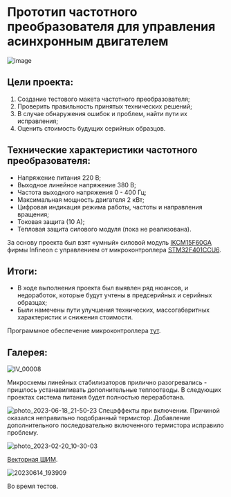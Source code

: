 # Прототип частотного преобразователя для управления асинхронным двигателем 
![image](https://github.com/RomanKashirov/freq_conv_test_unit_sch/assets/60377626/60374530-b38c-49b0-86ef-5cc16151c80e)

## Цели проекта: 
1) Создание тестового макета частотного преобразователя;
2) Проверить правильность принятых технических решений;
3) В случае обнаружения ошибок и проблем, найти пути их исправления;
4) Оценить стоимость будущих серийных образцов.

## Технические характеристики частотного преобразователя:
- Напряжение питания 220 В;
- Выходное линейное напряжение 380 В;
- Частота выходного напряжения 0 - 400 Гц;
- Максимальная мощность двигателя 2 кВт;
- Цифровая индикация режима работы, частоты и направления вращения;
- Токовая защита (10 А);
- Тепловая защита силового модуля (пока не реализована).

За основу проекта был взят «умный» силовой модуль [IKCM15F60GA](https://www.infineon.com/cms/en/product/power/intelligent-power-modules-ipm/ikcm15f60ga/) фирмы Infineon с управлением от микроконтроллера [STM32F401CCU6](https://www.st.com/en/microcontrollers-microprocessors/stm32f401cc.html). 

## Итоги:
- В ходе выполнения проекта был выявлен ряд нюансов, и недоработок, которые будут учтены в предсерийных и серийных образцах;
- Были намечены пути улучшения технических, массогабаритных характеристик и снижения  стоимости.
 
Программное обеспечение микроконтроллера [тут](https://github.com/RomanKashirov/freq_conv_test_unit_soft).
## Галерея:

  ![IV_00008](https://github.com/RomanKashirov/freq_conv_test_unit_sch/assets/60377626/f147c3c2-6f13-453d-b6ad-c9827915c911)
 
  Микросхемы линейных стабилизаторов прилично разогревались - пришлось устанавиливать дополнительные теплоотводы. В следующих проектах система питания будет полностью переработана.

  ![photo_2023-06-18_21-50-23](https://github.com/RomanKashirov/freq_conv_test_unit_sch/assets/60377626/18f3a2e9-f7b3-421a-b579-e13cef588784)
  Спецэффекты при включении. Причиной оказался неправильно подобранный термистор. Добавление дополнительного последовательно включенного термистора исправило проблему.
  
![photo_2023-02-20_10-30-03](https://github.com/RomanKashirov/freq_conv_test_unit_sch/assets/60377626/0a3e9517-709b-472b-87ca-1b7432bb64bf)

  [Векторная ШИМ](https://ru.wikipedia.org/wiki/Векторная_широтно-импульсная_модуляция).

![20230614_193909](https://github.com/RomanKashirov/freq_conv_test_unit_sch/assets/60377626/a6c5330a-44a8-41a8-bfd4-ffb718d5f9c7)

Во время тестов.
